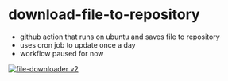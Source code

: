 # download-file-to-repository
* github action that runs on ubuntu and saves file to repository
* uses cron job to update once a day
* workflow paused for now

[![file-downloader v2](https://github.com/jlomako/download-file-to-repository/actions/workflows/file-downloaderV2.yml/badge.svg)](https://github.com/jlomako/download-file-to-repository/actions/workflows/file-downloaderV2.yml)
